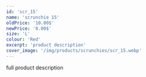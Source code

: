 ```yaml
---
id: 'scr_15'
name: 'scrunchie 15'
oldPrice: '10.00$'
newPrice: '8.00$'
size: 'L'
colour: 'Red'
excerpt: 'product description'
cover_image: '/img/products/scrunchies/scr_15.webp'
---
```

full product description
